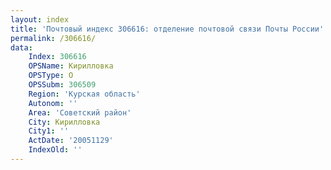 ```yaml
---
layout: index
title: 'Почтовый индекс 306616: отделение почтовой связи Почты России'
permalink: /306616/
data:
    Index: 306616
    OPSName: Кирилловка
    OPSType: О
    OPSSubm: 306509
    Region: 'Курская область'
    Autonom: ''
    Area: 'Советский район'
    City: Кирилловка
    City1: ''
    ActDate: '20051129'
    IndexOld: ''
---
```

